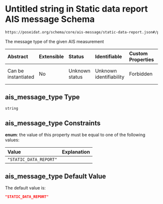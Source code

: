 # Untitled string in Static data report AIS message Schema

```txt
https://poseidat.org/schema/core/ais-message/static-data-report.json#/properties/ais_message_type
```

The message type of the given AIS measurement

| Abstract            | Extensible | Status         | Identifiable            | Custom Properties | Additional Properties | Access Restrictions | Defined In                                                                                          |
| :------------------ | :--------- | :------------- | :---------------------- | :---------------- | :-------------------- | :------------------ | :-------------------------------------------------------------------------------------------------- |
| Can be instantiated | No         | Unknown status | Unknown identifiability | Forbidden         | Allowed               | none                | [static-data-report.json*](schemas/core/ais-message/static-data-report.json "open original schema") |

## ais_message_type Type

`string`

## ais_message_type Constraints

**enum**: the value of this property must be equal to one of the following values:

| Value                  | Explanation |
| :--------------------- | :---------- |
| `"STATIC_DATA_REPORT"` |             |

## ais_message_type Default Value

The default value is:

```json
"STATIC_DATA_REPORT"
```
